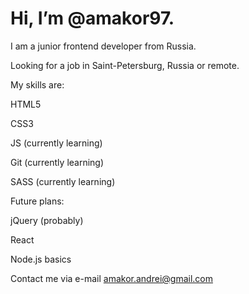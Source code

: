 # Hi, I’m @amakor97. 

I am a junior frontend developer from Russia.

Looking for a job in Saint-Petersburg, Russia or remote.

My skills are:

HTML5

CSS3

JS (currently learning)

Git (currently learning)

SASS (currently learning)

Future plans: 

jQuery (probably)

React

Node.js basics



Contact me via e-mail
amakor.andrei@gmail.com
